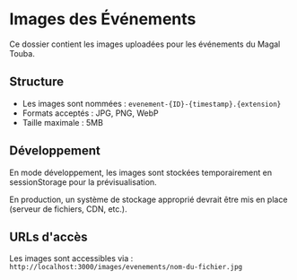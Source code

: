 # Images des Événements

Ce dossier contient les images uploadées pour les événements du Magal Touba.

## Structure

- Les images sont nommées : `evenement-{ID}-{timestamp}.{extension}`
- Formats acceptés : JPG, PNG, WebP
- Taille maximale : 5MB

## Développement

En mode développement, les images sont stockées temporairement en sessionStorage pour la prévisualisation.

En production, un système de stockage approprié devrait être mis en place (serveur de fichiers, CDN, etc.).

## URLs d'accès

Les images sont accessibles via :
`http://localhost:3000/images/evenements/nom-du-fichier.jpg`
